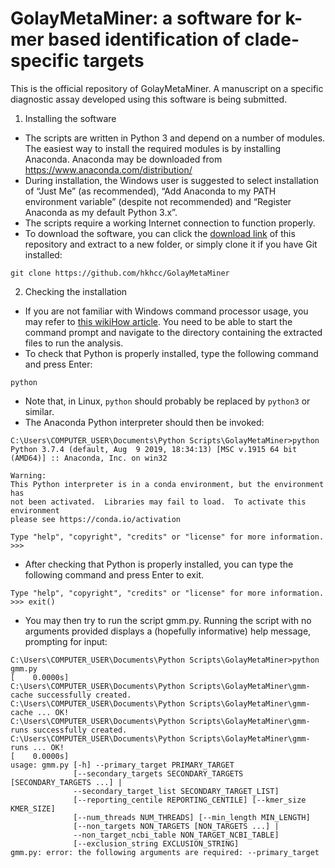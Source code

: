 # GolayMetaMiner: a software for k-mer based identification of clade-specific targets
This is the official repository of GolayMetaMiner. A manuscript on a specific diagnostic assay developed using this software is being submitted.

1.  Installing the software
 * The scripts are written in Python 3 and depend on a number of modules. The easiest way to install the required modules is by installing Anaconda. Anaconda may be downloaded from https://www.anaconda.com/distribution/
 * During installation, the Windows user is suggested to select installation of “Just Me” (as recommended), “Add Anaconda to my PATH environment variable” (despite not recommended) and “Register Anaconda as my default Python 3.x”.
 * The scripts require a working Internet connection to function properly. 
 * To download the software, you can click the [download link](https://github.com/hkhcc/GolayMetaMiner/archive/master.zip) of this repository and extract to a new folder, or simply clone it if you have Git installed:
```
git clone https://github.com/hkhcc/GolayMetaMiner
```
  
2. Checking the installation
 * If you are not familiar with Windows command processor usage, you may refer to [this wikiHow article](https://www.wikihow.com/Change-Directories-in-Command-Prompt). You need to be able to start the command prompt and navigate to the directory containing the extracted files to run the analysis. 
 * To check that Python is properly installed, type the following command and press Enter:
```
python
```
 * Note that, in Linux, ```python``` should probably be replaced by ```python3``` or similar.
 * The Anaconda Python interpreter should then be invoked:
```
C:\Users\COMPUTER_USER\Documents\Python Scripts\GolayMetaMiner>python
Python 3.7.4 (default, Aug  9 2019, 18:34:13) [MSC v.1915 64 bit (AMD64)] :: Anaconda, Inc. on win32

Warning:
This Python interpreter is in a conda environment, but the environment has
not been activated.  Libraries may fail to load.  To activate this environment
please see https://conda.io/activation

Type "help", "copyright", "credits" or "license" for more information.
>>>
```
 * After checking that Python is properly installed, you can type the following command and press Enter to exit.
```
Type "help", "copyright", "credits" or "license" for more information.
>>> exit()
```
 * You may then try to run the script gmm.py. Running the script with no arguments provided displays a (hopefully informative) help message, prompting for input: 
```
C:\Users\COMPUTER_USER\Documents\Python Scripts\GolayMetaMiner>python gmm.py
[    0.0000s]
C:\Users\COMPUTER_USER\Documents\Python Scripts\GolayMetaMiner\gmm-cache successfully created.
C:\Users\COMPUTER_USER\Documents\Python Scripts\GolayMetaMiner\gmm-cache ... OK!
C:\Users\COMPUTER_USER\Documents\Python Scripts\GolayMetaMiner\gmm-runs successfully created.
C:\Users\COMPUTER_USER\Documents\Python Scripts\GolayMetaMiner\gmm-runs ... OK!
[    0.0000s]
usage: gmm.py [-h] --primary_target PRIMARY_TARGET
              [--secondary_targets SECONDARY_TARGETS [SECONDARY_TARGETS ...] |
              --secondary_target_list SECONDARY_TARGET_LIST]
              [--reporting_centile REPORTING_CENTILE] [--kmer_size KMER_SIZE]
              [--num_threads NUM_THREADS] [--min_length MIN_LENGTH]
              [--non_targets NON_TARGETS [NON_TARGETS ...] |
              --non_target_ncbi_table NON_TARGET_NCBI_TABLE]
              [--exclusion_string EXCLUSION_STRING]
gmm.py: error: the following arguments are required: --primary_target
```
